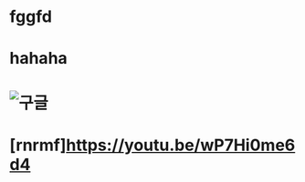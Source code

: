 # fggfd 
# hahaha
# ![구글](http://file.dailian.co.kr/news/201608/news_1470131933_583943_m_1.jpg)
# [rnrmf]https://youtu.be/wP7Hi0me6d4
